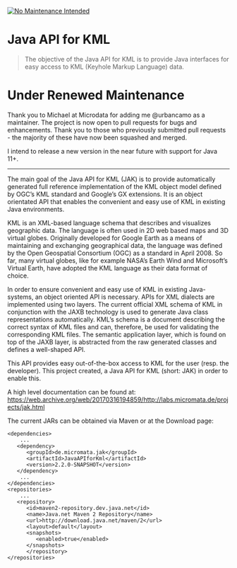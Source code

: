 [![No Maintenance Intended](http://unmaintained.tech/badge.svg)](http://unmaintained.tech/)

# Java API for KML

> The objective of the Java API for KML is to provide Java interfaces for easy access to KML (Keyhole Markup Language) data.

# Under Renewed Maintenance

Thank you to Michael at Microdata for adding me @urbancamo as a maintainer.
The project is now open to pull requests for bugs and enhancements.
Thank you to those who previously submitted pull requests - the majority of these
have now been squashed and merged.

I intend to release a new version in the near future with support for Java 11+.

---

The main goal of the Java API for KML (JAK) is to provide automatically generated full reference implementation of the KML object model defined by OGC’s KML standard and Google’s GX extensions. It is an object orientated API that enables the convenient and easy use of KML in existing Java environments.

KML is an XML-based language schema that describes and visualizes geographic data. The language is often used in 2D web based maps and 3D virtual globes. Originally developed for Google Earth as a means of maintaining and exchanging geographical data, the language was defined by the Open Geospatial Consortium (OGC) as a standard in April 2008. So far, many virtual globes, like for example NASA’s Earth Wind and Microsoft’s Virtual Earth, have adopted the KML language as their data format of choice.

In order to ensure convenient and easy use of KML in existing Java-systems, an object oriented API is necessary. APIs for XML dialects are implemented using two layers. The current official XML schema of KML in conjunction with the JAXB technology is used to generate Java class representations automatically. KML’s schema is a document describing the correct syntax of KML files and can, therefore, be used for validating the corresponding KML files. The semantic application layer, which is found on top of the JAXB layer, is abstracted from the raw generated classes and defines a well-shaped API.

This API provides easy out-of-the-box access to KML for the user (resp. the developer). This project created, a Java API for KML (short: JAK) in order to enable this.

A high level documentation can be found at: https://web.archive.org/web/20170316194859/http://labs.micromata.de/projects/jak.html

The current JARs can be obtained via Maven or at the Download page:

```
<dependencies>
    ...
   <dependency>
      <groupId>de.micromata.jak</groupId>
      <artifactId>JavaAPIforKml</artifactId>
      <version>2.2.0-SNAPSHOT</version>
   </dependency>
    ...
</dependencies>
<repositories>
    ...
   <repository>
      <id>maven2-repository.dev.java.net</id>
      <name>Java.net Maven 2 Repository</name>
      <url>http://download.java.net/maven/2</url>
      <layout>default</layout>
      <snapshots>
         <enabled>true</enabled>
      </snapshots>
      </repository>
</repositories>
```
